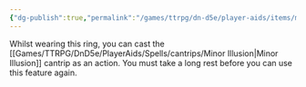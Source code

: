 ```yaml
---
{"dg-publish":true,"permalink":"/games/ttrpg/dn-d5e/player-aids/items/magic-items/ring-of-minor-illusion/","tags":["TTRPG/DND/5e","control"]}
---
```


Whilst wearing this ring, you can cast the [[Games/TTRPG/DnD5e/PlayerAids/Spells/cantrips/Minor Illusion\|Minor Illusion]] cantrip as an action. You must take a long rest before you can use this feature again.



